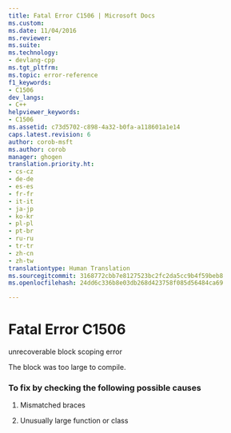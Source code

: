 ```yaml
---
title: Fatal Error C1506 | Microsoft Docs
ms.custom: 
ms.date: 11/04/2016
ms.reviewer: 
ms.suite: 
ms.technology:
- devlang-cpp
ms.tgt_pltfrm: 
ms.topic: error-reference
f1_keywords:
- C1506
dev_langs:
- C++
helpviewer_keywords:
- C1506
ms.assetid: c73d5702-c898-4a32-b0fa-a118601a1e14
caps.latest.revision: 6
author: corob-msft
ms.author: corob
manager: ghogen
translation.priority.ht:
- cs-cz
- de-de
- es-es
- fr-fr
- it-it
- ja-jp
- ko-kr
- pl-pl
- pt-br
- ru-ru
- tr-tr
- zh-cn
- zh-tw
translationtype: Human Translation
ms.sourcegitcommit: 3168772cbb7e8127523bc2fc2da5cc9b4f59beb8
ms.openlocfilehash: 24dd6c336b8e03db268d423758f085d56484ca69

---
```

# Fatal Error C1506
unrecoverable block scoping error  
  
 The block was too large to compile.  
  
### To fix by checking the following possible causes  
  
1.  Mismatched braces  
  
2.  Unusually large function or class


<!--HONumber=Jan17_HO1-->


